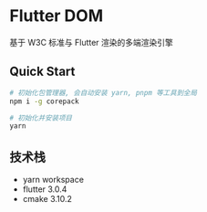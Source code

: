 # Flutter DOM

基于 W3C 标准与 Flutter 渲染的多端渲染引擎

## Quick Start

```bash
# 初始化包管理器, 会自动安装 yarn, pnpm 等工具到全局
npm i -g corepack

# 初始化并安装项目
yarn
```

## 技术栈

- yarn workspace
- flutter 3.0.4
- cmake 3.10.2
